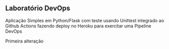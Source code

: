 ## Laboratório DevOps

Aplicação Simples em Python/Flask com teste usando Unittest integrado ao Github Actions fazendo deploy no Heroku para exercitar uma Pipeline DevOps

Primeira alteração
